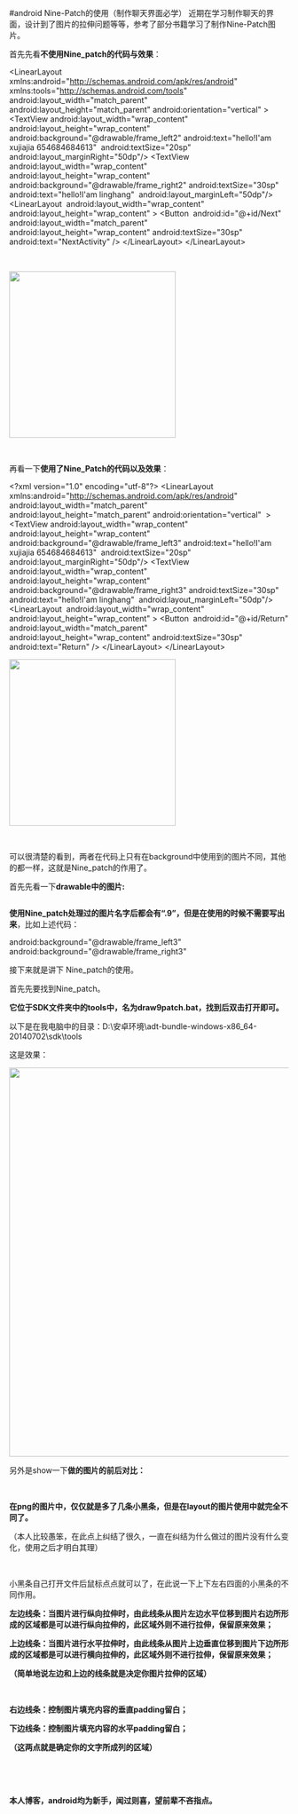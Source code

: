 #android Nine-Patch的使用（制作聊天界面必学）
近期在学习制作聊天的界面，设计到了图片的拉伸问题等等，参考了部分书籍学习了制作Nine-Patch图片。

首先先看**不使用Nine_patch的代码与效果**：

>  
 &lt;LinearLayout xmlns:android="http://schemas.android.com/apk/res/android" xmlns:tools="http://schemas.android.com/tools" android:layout_width="match_parent" android:layout_height="match_parent" android:orientation="vertical" &gt; 
 &lt;TextView android:layout_width="wrap_content" android:layout_height="wrap_content" android:background="@drawable/frame_left2" android:text="hello!I'am xujiajia 654684684613"  android:textSize="20sp" android:layout_marginRight="50dp"/&gt; &lt;TextView android:layout_width="wrap_content" android:layout_height="wrap_content" android:background="@drawable/frame_right2" android:textSize="30sp" android:text="hello!I'am linghang"  android:layout_marginLeft="50dp"/&gt; 
 &lt;LinearLayout  android:layout_width="wrap_content" android:layout_height="wrap_content" &gt; &lt;Button  android:id="@+id/Next" android:layout_width="match_parent" android:layout_height="wrap_content" android:textSize="30sp" android:text="NextActivity" /&gt; &lt;/LinearLayout&gt; &lt;/LinearLayout&gt; 


 

<img alt="" class="has" src="https://raw.githubusercontent.com/Double2hao/xujiajia_blog/main/img/990.png" width="300">

 

再看一下**使用了Nine_Patch的代码以及效果**：

>  
 &lt;?xml version="1.0" encoding="utf-8"?&gt; &lt;LinearLayout xmlns:android="http://schemas.android.com/apk/res/android" android:layout_width="match_parent" android:layout_height="match_parent" android:orientation="vertical"  &gt; 
 &lt;TextView android:layout_width="wrap_content" android:layout_height="wrap_content" android:background="@drawable/frame_left3" android:text="hello!I'am xujiajia 654684684613"  android:textSize="20sp" android:layout_marginRight="50dp"/&gt; &lt;TextView android:layout_width="wrap_content" android:layout_height="wrap_content" android:background="@drawable/frame_right3" android:textSize="30sp" android:text="hello!I'am linghang"  android:layout_marginLeft="50dp"/&gt; &lt;LinearLayout  android:layout_width="wrap_content" android:layout_height="wrap_content" &gt; &lt;Button  android:id="@+id/Return" android:layout_width="match_parent" android:layout_height="wrap_content" android:textSize="30sp" android:text="Return" /&gt; &lt;/LinearLayout&gt; &lt;/LinearLayout&gt; 


<img alt="" class="has" src="https://raw.githubusercontent.com/Double2hao/xujiajia_blog/main/img/991.png" width="300">

 

可以很清楚的看到，两者在代码上只有在background中使用到的图片不同，其他的都一样，这就是Nine_patch的作用了。

首先先看一下**drawable中的图片:**

<img alt="" class="has" src="https://raw.githubusercontent.com/Double2hao/xujiajia_blog/main/img/992.png">

**使用Nine_patch处理过的图片名字后都会有“.9”，但是在使用的时候不需要写出来**，比如上述代码：

>  
 android:background="@drawable/frame_left3" 
 android:background="@drawable/frame_right3" 


接下来就是讲下 Nine_patch的使用。

首先先要找到Nine_patch。

**它位于SDK文件夹中的tools中，名为draw9patch.bat，找到后双击打开即可。**

以下是在我电脑中的目录：D:\安卓环境\adt-bundle-windows-x86_64-20140702\sdk\tools

这是效果：

<img alt="" class="has" src="https://raw.githubusercontent.com/Double2hao/xujiajia_blog/main/img/993.png" width="701">

另外是show一下**做的图片的前后对比：**

        <img alt="" class="has" src="https://raw.githubusercontent.com/Double2hao/xujiajia_blog/main/img/994.png">                            <img alt="" class="has" src="https://raw.githubusercontent.com/Double2hao/xujiajia_blog/main/img/995.png">

**在png的图片中，仅仅就是多了几条小黑条，但是在layout的图片使用中就完全不同了。**

（本人比较愚笨，在此点上纠结了很久，一直在纠结为什么做过的图片没有什么变化，使用之后才明白其理）

 

小黑条自己打开文件后鼠标点点就可以了，在此说一下上下左右四面的小黑条的不同作用。

**左边线条：当图片进行纵向拉伸时，由此线条从图片左边水平位移到图片右边所形成的区域都是可以进行纵向拉伸的，此区域外则不进行拉伸，保留原来效果；**

**上边线条：当图片进行水平拉伸时，由此线条从图片上边垂直位移到图片下边所形成的区域都是可以进行横向拉伸的，此区域外则不进行拉伸，保留原来效果；**

**（简单地说左边和上边的线条就是决定你图片拉伸的区域）**

 

**右边线条：控制图片填充内容的垂直padding留白；**

**下边线条：控制图片填充内容的水平padding留白；**

**（这两点就是确定你的文字所成列的区域）**

 

 

**本人博客，android均为新手，闻过则喜，望前辈不吝指点。**